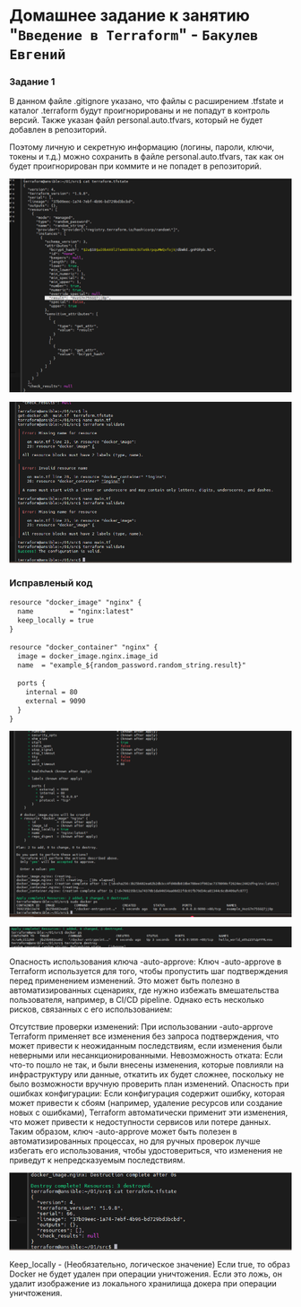 # Домашнее задание к занятию "`Введение в Terraform`" - `Бакулев Евгений`

### Задание 1

В данном файле .gitignore указано, что файлы с расширением .tfstate и каталог .terraform будут проигнорированы и не попадут в контроль версий. Также указан файл personal.auto.tfvars, который не будет добавлен в репозиторий.

Поэтому личную и секретную информацию (логины, пароли, ключи, токены и т.д.) можно сохранить в файле personal.auto.tfvars, так как он будет проигнорирован при коммите и не попадет в репозиторий.


![Password](https://github.com/garrkiss/terraform_1/blob/main/img/randow_password.png)

![Terraform validate](https://github.com/garrkiss/terraform_1/blob/main/img/terraform_validate.png)


### Исправленый код
```
resource "docker_image" "nginx" {
  name         = "nginx:latest"
  keep_locally = true
}

resource "docker_container" "nginx" {
  image = docker_image.nginx.image_id
  name  = "example_${random_password.random_string.result}"

  ports {
    internal = 80
    external = 9090
  }
}

```

![Dockeps](https://github.com/garrkiss/terraform_1/blob/main/img/dockerps.png)

![Dockeps](https://github.com/garrkiss/terraform_1/blob/main/img/dockerps_hello.png)

Опасность использования ключа -auto-approve:
Ключ -auto-approve в Terraform используется для того, чтобы пропустить шаг подтверждения перед применением изменений. Это может быть полезно в автоматизированных сценариях, где нужно избежать вмешательства пользователя, например, в CI/CD pipeline. Однако есть несколько рисков, связанных с его использованием:

Отсутствие проверки изменений: При использовании -auto-approve Terraform применяет все изменения без запроса подтверждения, что может привести к неожиданным последствиям, если изменения были неверными или несанкционированными.
Невозможность отката: Если что-то пошло не так, и были внесены изменения, которые повлияли на инфраструктуру или данные, откатить их будет сложнее, поскольку не было возможности вручную проверить план изменений.
Опасность при ошибках конфигурации: Если конфигурация содержит ошибку, которая может привести к сбоям (например, удаление ресурсов или создание новых с ошибками), Terraform автоматически применит эти изменения, что может привести к недоступности сервисов или потере данных.
Таким образом, ключ -auto-approve может быть полезен в автоматизированных процессах, но для ручных проверок лучше избегать его использования, чтобы удостовериться, что изменения не приведут к непредсказуемым последствиям.

![tfstate](https://github.com/garrkiss/terraform_1/blob/main/img/terraform-tfstate.png)


Keep_locally - (Необязательно, логическое значение) Если true, то образ Docker не будет удален при операции уничтожения. Если это ложь, он удалит изображение из локального хранилища докера при операции уничтожения.



